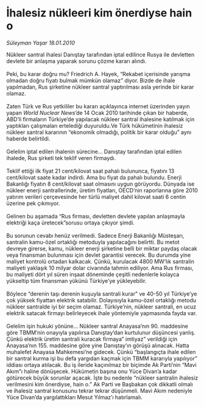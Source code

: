 # İhalesiz nükleeri kim önerdiyse hain o

*Süleyman Yaşar 18.01.2010*

<div class="taraf_structure_2col_1zq">
<div class="margen_n">



 <p>Nükleer santral ihalesi Danıştay tarafından iptal edilince Rusya ile devletten devlete bir anlaşma yaparak sorunu çözme kararı alındı. <br/><br/>Peki, bu karar doğru mu? Friedrich A. Hayek, “Rekabet içerisinde yarışma olmadan doğru fiyatı bulmak mümkün olamaz” diyor. Bizde de ihale yapılmadan, Rus şirketine nükleer santral yaptırılması asla yerinde bir karar olamaz. <br/><br/>Zaten Türk ve Rus yetkililer bu kararı açıklayınca internet üzerinden yayın yapan <i>World Nuclear News</i>’de 14 Ocak 2010 tarihinde çıkan bir haberde, ABD’li firmaların Türkiye’de yapılacak nükleer santral ihalesine katılmak için yaptıkları çalışmaları ertelediği duyuruldu.Ve Türk hükümetinin ihalesiz nükleer santral kararının “ekonomik olmadığı, politik bir karar olduğu” aynı haberde belirtildi. <br/><br/>Gelelim iptal edilen ihalenin sürecine... Danıştay tarafından iptal edilen ihalede, Rus şirketi tek teklif veren firmaydı. <br/><br/>Teklif ettiği ilk fiyat 21 cent/kilovat saat pahalı bulununca, fiyatını 13 cent/kilovat saate kadar indirdi. Ama bu fiyat da pahalı bulundu. Enerji Bakanlığı fiyatın 8 cent/kilovat saat olmasını uygun görüyordu. Dünyada ise nükleer enerji santrallerinde, üretim fiyatları, OECD’nin raporlarına göre 2010 yatırım verileri çerçevesinde her türlü maliyet dahil kilovat saati 6 centin üzerine pek çıkmıyor. <br/><br/>Gelinen bu aşamada “Rus firması, devletten devlete yapılan anlaşmayla elektriği kaça üretecek”sorusu ortaya çıkıyor şimdi. <br/><br/>Bu sorunun cevabı henüz verilmedi. Sadece Enerji Bakanlığı Müsteşarı, santralin kamu-özel ortaklığı metoduyla yapılacağını belirtti. Bu metot devreye girerse, kamu, nükleer enerji şirketine belli bir miktar paydaş olacak veya finansman bulunması için devlet garantisi verecek. Bu durumda yine maliyet kontrolü ortadan kalkacak. Çünkü, kurulacak 4800 MW’lık santralin maliyeti yaklaşık 10 milyar dolar civarında tahmin ediliyor. Ama Rus firması, bu maliyeti dört yıl süren inşaat döneminde çeşitli nedenlerle kolayca yükseltip tüm finansman yükünü Türkiye’ye yükleyebilir. <br/><br/>Böylece “derenin taşı derenin kuşuyla santrali kurar” ve 40-50 yıl Türkiye’ye çok yüksek fiyattan elektrik satabilir. Dolayısıyla kamu-özel ortaklığı metodu nükleer santralde iyi bir seçim olamaz. Türkiye’nin, nükleer santrali, en ucuz elektrik satacak firmayı belirleyecek ihale yöntemiyle yapmasında fayda var. <br/><br/>Gelelim işin hukuki yönüne... Nükleer santral Anayasa’nın 90. maddesine göre TBMM’nin onayıyla yapılırsa Danıştay’dan kurtulunur düşüncesi yanlış. Çünkü elektrik üretim santrali kuracak firmaya” imtiyaz” verildiği için Anayasa’nın 155. maddesine göre yine Danıştay’ın görüşü alınacak. Hatta muhalefet Anayasa Mahkemesi’ne gidecek. Çünkü “başlangıçta ihale edilen bir santral kurma işi bu defa yargıdan kaçmak için TBMM kararıyla yapılıyor” iddiası ortaya atılacak. Bu iş ileride kaçınılmaz bir biçimde Ak Parti’nin “Mavi Akım”ı haline dönüşecek. Hükümetin başına onu Yüce Divan’a kadar götürecek büyük sorunlar açacak. İşte bu nedenle “nükleer santralin ihalesiz verilmesini kim önerdiyse, hain o.” Ak Parti ve Başbakan çok dikkatli olmalı ve ihalesiz santral konusunu tekrar tekrar düşünmeli. Mavi Akım nedeniyle Yüce Divan’da yargılattıkları Mesut Yılmaz’ı hatırlamalı.</p>
<br/>
<br/>
<br/>



<br/>


<div id="taraf_not">
</div>

</div>


</div>
